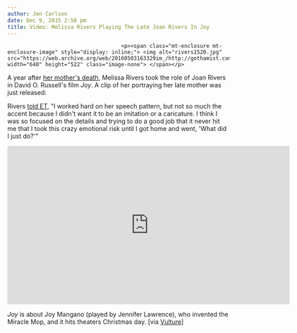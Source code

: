 ```yaml
---
author: Jen Carlson
date: Dec 9, 2015 2:50 pm
title: Video: Melissa Rivers Playing The Late Joan Rivers In Joy
---
```


	
										<p><span class="mt-enclosure mt-enclosure-image" style="display: inline;"> <img alt="rivers1520.jpg" src="https://web.archive.org/web/20160503163329im_/http://gothamist.com/attachments/arts_jen/rivers1520.jpg" width="640" height="522" class="image-none"> </span></p>

<p>A year after <a href="https://web.archive.org/web/20160503163329/http://gothamist.com/2014/09/04/joan_rivers_dead_81.php#photo-1">her mother&apos;s death</a>, Melissa Rivers took the role of Joan Rivers in David O. Russell&apos;s film <em>Joy</em>. A clip of her portraying her late mother was just released: </p>

<p>Rivers <a href="https://web.archive.org/web/20160503163329/http://www.etonline.com/movies/177650_exclusive_melissa_rivers_gets_emotional_over_playing_her_late_mom_joan_joy_watch_the_first_clip/">told ET</a>, &quot;I worked hard on her speech pattern, but not so much the accent because I didn&apos;t want it to be an imitation or a caricature. I think I was so focused on the details and trying to do a good job that it never hit me that I took this crazy emotional risk until I got home and went, &apos;What did I just do?&apos;&quot;</p>

<p><iframe width="640" height="360" src="https://web.archive.org/web/20160503163329if_/https://www.youtube.com/embed/j0V5ubTAlrk?controls=0" frameborder="0" allowfullscreen></iframe></p>

<p><em>Joy</em> is about Joy Mangano (played by Jennifer Lawrence), who invented the Miracle Mop, and it hits theaters Christmas day. [via <a href="https://web.archive.org/web/20160503163329/http://www.vulture.com/2015/12/watch-melissa-rivers-play-joan-rivers-in-joy.html">Vulture</a>]</p>					
										
									
				